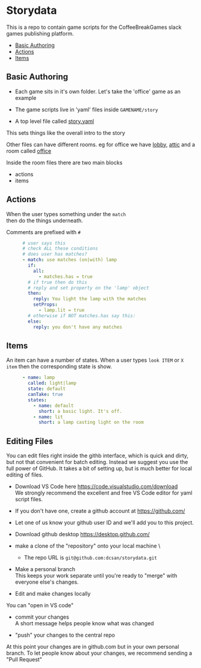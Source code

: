 # Storydata

This is a repo to contain game scripts for the CoffeeBreakGames slack games publishing platform.

  - [Basic Authoring](#basic-authoring)
  - [Actions](#actions)
  - [Items](#items)

## Basic Authoring

- Each game sits in it's own folder. Let's take the 'office' game as an example

- The game scripts live in 'yaml' files inside `GAMENAME/story`

- A top level file called [story.yaml](office/story/story.yaml)

This sets things like the overall intro to the story

Other files can have different rooms. eg for office we have [lobby](office/story/lobby.yaml), [attic](office/story/attic.yaml) and a room called [office](office/story/office.yaml)

Inside the room files there are two main blocks
- actions
- items

## Actions
When the user types something under the `match` \
then do the things underneath.

Comments are prefixed with `#`

```yaml
      # user says this
      # check ALL these conditions
      # does user has matches?
      - match: use matches (on|with) lamp
        if:
          all:
            - matches.has = true
        # if true then do this
        # reply and set property on the 'lamp' object
        then:
          reply: You light the lamp with the matches
          setProps:
            - lamp.lit = true
        # otherwise if NOT matches.has say this:
        else:
          reply: you don't have any matches
```

## Items
An item can have a number of states. When a user types `look ITEM` or `X item` then the corresponding state is show.

```yaml
      - name: lamp
        called: light|lamp
        state: default
        canTake: true
        states:
          - name: default
            short: a basic light. It's off.
          - name: lit
            short: a lamp casting light on the room
```

## Editing Files
You can edit files right inside the githb interface, which is quick and dirty, but not that convenient for batch editing.
Instead we suggest you use the full power of GitHub. It takes a bit of setting up, but is much better for local editing of files.

- Download VS Code here https://code.visualstudio.com/download \
We strongly recommend the excellent and free VS Code editor for yaml script files.

- If you don't have one, create a github account at https://github.com/
- Let one of us know your github user ID and we'll add you to this project.

- Download github desktop https://desktop.github.com/
- make a clone of the "repository" onto your local machine \
  - The repo URL is `git@github.com:dcsan/storydata.git`

- Make a personal branch \
This keeps your work separate until you're ready to "merge" with everyone else's changes.

- Edit and make changes locally

You can "open in VS code"

- commit your changes \
A short message helps people know what was changed

- "push" your changes to the central repo

At this point your changes are in github.com but in your own personal branch. To let people know about your changes, we recommend sending a "Pull Request"


